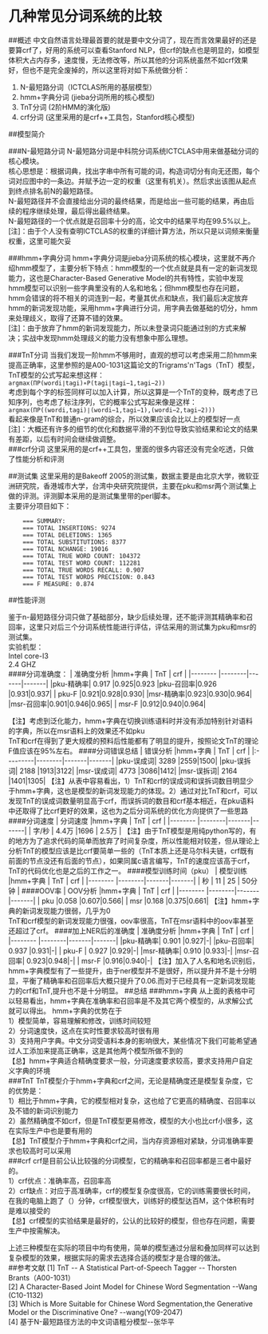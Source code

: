# 几种常见分词系统的比较
##概述
中文自然语言处理最首要的就是要中文分词了，现在而言效果最好的还是要算crf了，好用的系统可以查看Stanford NLP，但crf的缺点也是明显的，如模型体积大占内存多，速度慢，无法修改等，所以其他的分词系统虽然不如crf效果好，但也不是完全废掉的，所以这里将对如下系统做分析：  
1. N-最短路分词（ICTCLAS所用的基层模型）  
2. hmm+字典分词 (jieba分词所用的核心模型)  
3. TnT分词 (2阶HMM的演化版)  
4. crf分词 (这里采用的是crf++工具包，Stanford核心模型)  

##模型简介

###N-最短路分词
N-最短路分词是中科院分词系统ICTCLAS中用来做基础分词的核心模块。  
核心思想是：根据词典，找出字串中所有可能的词，构造词切分有向无还图，每个词对应图中的一条边。并赋予边一定的权重（这里有机关）。然后求出该图从起点到终点排名前N的最短路径。  
N-最短路径并不会直接给出分词的最终结果，而是给出一些可能的结果，再由后续的程序继续处理，最后得出最终结果。  
N-最短路径的一个优点就是召回率十分的高，论文中的结果平均在99.5%以上。  
[注]：由于个人没有查明ICTCLAS的权重的详细计算方法，所以只是以词频来衡量权重，这里可能欠妥  

###hmm+字典分词
hmm+字典分词是jieba分词系统的核心模块，这里就不再介绍hmm模型了，主要分析下特点：hmm模型的一个优点就是具有一定的新词发现能力，这也是Character-Based Generative Model的共有特性，实验中发现hmm模型可以识别一些字典里没有的人名和地名；但hmm模型也存在问题，hmm会错误的将不相关的词连到一起，考量其优点和缺点，我们最后决定放弃hmm的新词发现功能，采用hmm+字典进行分词，用字典去做基础的切分，hmm来处理歧义，取得了还算不错的效果。  
[注]：由于放弃了hmm的新词发现能力，所以未登录词只能通过别的方式来解决；实战中发现hmm处理歧义的能力没有想象中那么理想。  

###TnT分词
当我们发现一阶hmm不够用时，直观的想可以考虑采用二阶hmm来提高正确率，这里参照的是A00-1031这篇论文的Trigrams'n'Tags（TnT）模型，TnT模型的公式写起来想这样：  
	`argmax(ΠP(wordi∣tagi)∗P(tagi∣tagi−1,tagi−2))`  
考虑到每个字的标签同样可以加入计算，所以这算是一个TnT的变种，既考虑了已知序列，也考虑了标注序列，它的概率公式写起来像是这样：  
	`argmax(ΠP((wordi,tagi)∣(wordi−1,tagi−1),(wordi−2,tagi−2)))`  
看起来像是TnT和普通n-gram的综合，所以效果应该会比以上的模型好一点  
[注]：大概还有许多的细节的优化和数据平滑的不到位导致实验结果和论文的结果有差距，以后有时间会继续做调整。  
###crf分词
这里采用的是crf++工具包，里面的很多内容还没有完全吃透，只做了性能分析和评测  

##测试集
这里采用的是Bakeoff 2005的测试集，数据主要是由北京大学，微软亚洲研究院，香港城市大学，台湾中央研究院提供，主要在pku和msr两个测试集上做的评测。评测脚本采用的是测试集里带的perl脚本。  
主要评分项目如下：
```
    === SUMMARY:
    === TOTAL INSERTIONS: 9274
    === TOTAL DELETIONS: 1365
    === TOTAL SUBSTITUTIONS: 8377
    === TOTAL NCHANGE: 19016
    === TOTAL TRUE WORD COUNT: 104372
    === TOTAL TEST WORD COUNT: 112281
    === TOTAL TRUE WORDS RECALL: 0.907
    === TOTAL TEST WORDS PRECISION: 0.843
    === F MEASURE: 0.874
```

##性能评测

鉴于n-最短路径分词只做了基础部分，缺少后续处理，还不能评测其精确率和召回率，这里只对后三个分词系统性能进行评估，评估采用的测试集为pku和msr的测试集。  
实验机型：  
Intel core-I3  
2.4 GHZ  
####分词准确度：
|   准确度分析      |hmm+字典 |  TnT  |  crf  |
|-------- |--------|-------|-------|
|pku-精确率|    0.917  |0.925|0.923
|pku-召回率|0.926 |0.931|0.937|
|  pku-F  |0.921|0.928|0.930|
|msr-精确率|0.923|0.930|0.964|
|msr-召回率|0.901|0.946|0.965|
|  msr-F  |0.912|0.940|0.964|

【注】考虑到泛化能力，hmm+字典在切换训练语料时并没有添加特别针对语料的字典，所以在msr语料上的效果还不如pku  
TnT和crf在得到了更大规模的预料后性能都有了明显的提升，按照论文TnT的理论F值应该在95%左右。
####分词错误总结
|    错误分析     |hmm+字典 |  TnT  | crf   |
|:---------|--------|-------|-------|
|pku-误成词|    3289   |2559|1500|
|pku-误拆词|	2188	|1913|3122|
|msr-误成词|	4773	|3086|1412|
|msr-误拆词|	2164	|1401|1305|
【注】从表中容易看出，1）TnT和crf的误成词和误拆词数目明显少于hmm+字典，这也是模型的新词发现能力的体现。2）通过对比TnT和crf，可以发现TnT的误成词数量明显高于crf，而误拆词的数目和crf基本相近，在pku语料中还取得了比crf更好的效果，这也为之后分词系统的优化方向提供了一些思路
####分词速度
|    分词速度     |hmm+字典 |  TnT  |  crf  |
|-------- |--------|-------|-------|
|	字/秒	  |		4.4万   |1696   |   2.5万    |
【注】由于TnT模型是用纯python写的，有的地方为了追求代码的简单而放弃了时间复杂度，所以性能相对较差，但从理论上分析TnT的模型应该是比crf要简单一些的（TnT本质上还是马尔科夫链，crf既有前面的节点没还有后面的节点），如果同属c语言编写，TnT的速度应该高于crf，TnT的代码优化也是之后的工作之一。
####模型训练时间（pku）
|    模型训练     |hmm+字典 |  TnT  |  crf  |
|-------- |--------|-------|-------|
|	秒	  |		11   |	 25  |    50分钟   |
####OOV率
|   OOV分析      |hmm+字典 |  TnT  |  crf  |
|-------- |--------|-------|-------|
|  pku  |0.058	|0.607|0.566|
|  msr  |0.168	|0.375|0.661|
【注】hmm+字典的新词发现能力很弱，几乎为0  
	 TnT和crf模型的新词发现能力很强，oov率很高，TnT在msr语料中的oov率甚至还超过了crf。
####加上NER后的准确度
|   准确度分析      |hmm+字典 |  TnT  |  crf  |
|-------- |--------|-------|-------|
|pku-精确率|    0.901  |0.927|-|
|pku-召回率|	0.937  |0.931|-|
|  pku-F  |	0.927  |0.929|-|
|msr-精确率|	0.910 |0.933|-|
|msr-召回率|	0.923|0.948|-|
|  msr-F  |0.916|0.940|-|
【注】加入了人名和地名识别后，hmm+字典模型有了一些提升，由于ner模型并不是很好，所以提升并不是十分明显，平衡了精确率和召回率后大概只提升了0.06.而对于已经具有一定新词发现能力的crf和TnT,提升也不是十分明显。
##总结
###hmm+字典
从上面的表格中可以轻易看出，hmm+字典在准确率和召回率是不及其它两个模型的，从求解公式就可以得出。   hmm+字典的优势在于  
	1）模型简单，容易理解和修改，训练时间较短  
    2）分词速度快，这点在实时性要求较高时很有用  
    3）支持用户字典。中文分词受语料本身的影响很大，某些情况下我们可能希望通过人工添加来提高正确率，这是其他两个模型所做不到的  
【总】hmm+字典适合精确度要求一般，分词速度要求较高，要求支持用户自定义字典的环境  
###TnT
TnT模型介于hmm+字典和crf之间，无论是精确度还是模型复杂度，它的优势是：  
	1）相比于hmm+字典，它的模型相对复杂，这也给了它更高的精确度、召回率以及不错的新词识别能力  
	2）虽然精确度不如crf，但是TnT模型更易修改，模型的大小也比crf小很多，这在实际生产中也是要有用的  
【总】TnT模型介于hmm+字典和crf之间，当内存资源相对紧缺，分词准确率要求也较高时可以采用  
###crf
crf是目前公认比较强的分词模型，它的精确率和召回率都是三者中最好的。  
	1）crf优点：准确率高，召回率高  
    2）crf缺点：对应于高准确率，crf的模型复杂度很高，它的训练需要很长时间，在我的电脑上跑了（）分钟，crf模型很大，训练好的模型达百M，这个体积有时是难以接受的  
【总】crf模型的实验结果是最好的，公认的比较好的模型，但也存在问题，需要生产中按需解决。  

上述三种模型在实际的项目中均有使用，简单的模型通过分层和叠加同样可以达到复杂模型的效果，根据实际的需求去选择合适的模型才是合理的做法。  
##参考文献
[1] TnT -- A Statistical Part-of-Speech Tagger -- Thorsten Brants（A00-1031）  
[2] A Character-Based Joint Model for Chinese Word Segmentation --Wang (C10-1132)  
[3] Which is More Suitable for Chinese Word Segmentation,the Generative Model or the Discriminative One? --wang(Y09-2047)  
[4] 基于N-最短路径方法的中文词语粗分模型--张华平  